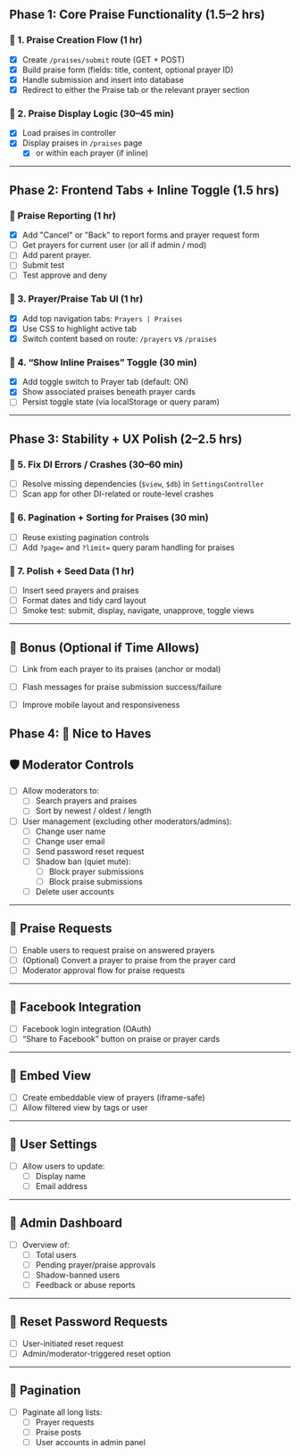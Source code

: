 ## Phase 1: Core Praise Functionality (1.5–2 hrs)

### 🔹 1. Praise Creation Flow (1 hr)
- [x] Create `/praises/submit` route (GET + POST)
- [x] Build praise form (fields: title, content, optional prayer ID)
- [x] Handle submission and insert into database
- [x] Redirect to either the Praise tab or the relevant prayer section

### 🔹 2. Praise Display Logic (30–45 min)
- [x] Load praises in controller
- [x] Display praises in `/praises` page 
  - [x] or within each prayer (if inline)

---

## Phase 2: Frontend Tabs + Inline Toggle (1.5 hrs)

### 🔹 Praise Reporting (1 hr) 
- [x] Add "Cancel" or "Back" to report forms and prayer request form
- [ ] Get prayers for current user (or all if admin / mod)
- [ ] Add parent prayer.
- [ ] Submit test
- [ ] Test approve and deny

### 🔹 3. Prayer/Praise Tab UI (1 hr)
- [x] Add top navigation tabs: `Prayers | Praises`
- [x] Use CSS to highlight active tab
- [x] Switch content based on route: `/prayers` vs `/praises`

### 🔹 4. “Show Inline Praises” Toggle (30 min)
- [x] Add toggle switch to Prayer tab (default: ON)
- [x] Show associated praises beneath prayer cards
- [ ] Persist toggle state (via localStorage or query param)

---

## Phase 3: Stability + UX Polish (2–2.5 hrs)

### 🔹 5. Fix DI Errors / Crashes (30–60 min)
- [ ] Resolve missing dependencies (`$view`, `$db`) in `SettingsController`
- [ ] Scan app for other DI-related or route-level crashes

### 🔹 6. Pagination + Sorting for Praises (30 min)
- [ ] Reuse existing pagination controls
- [ ] Add `?page=` and `?limit=` query param handling for praises

### 🔹 7. Polish + Seed Data (1 hr)
- [ ] Insert seed prayers and praises
- [ ] Format dates and tidy card layout
- [ ] Smoke test: submit, display, navigate, unapprove, toggle views

---

## 🚀 Bonus (Optional if Time Allows)
- [ ] Link from each prayer to its praises (anchor or modal)
- [ ] Flash messages for praise submission success/failure
- [ ] Improve mobile layout and responsiveness


## Phase 4: 🌟 Nice to Haves

## 🛡️ Moderator Controls
- [ ] Allow moderators to:
  - [ ] Search prayers and praises
  - [ ] Sort by newest / oldest / length
- [ ] User management (excluding other moderators/admins):
  - [ ] Change user name
  - [ ] Change user email
  - [ ] Send password reset request
  - [ ] Shadow ban (quiet mute):
    - [ ] Block prayer submissions
    - [ ] Block praise submissions
  - [ ] Delete user accounts

---

## 🙏 Praise Requests
- [ ] Enable users to request praise on answered prayers
- [ ] (Optional) Convert a prayer to praise from the prayer card
- [ ] Moderator approval flow for praise requests

---

## 📱 Facebook Integration
- [ ] Facebook login integration (OAuth)
- [ ] “Share to Facebook” button on praise or prayer cards

---

## 🧩 Embed View
- [ ] Create embeddable view of prayers (iframe-safe)
- [ ] Allow filtered view by tags or user

---

## 👤 User Settings
- [ ] Allow users to update:
  - [ ] Display name
  - [ ] Email address

---

## 🧠 Admin Dashboard
- [ ] Overview of:
  - [ ] Total users
  - [ ] Pending prayer/praise approvals
  - [ ] Shadow-banned users
  - [ ] Feedback or abuse reports

---

## 🔐 Reset Password Requests
- [ ] User-initiated reset request
- [ ] Admin/moderator-triggered reset option

---

## 📄 Pagination
- [ ] Paginate all long lists:
  - [ ] Prayer requests
  - [ ] Praise posts
  - [ ] User accounts in admin panel
